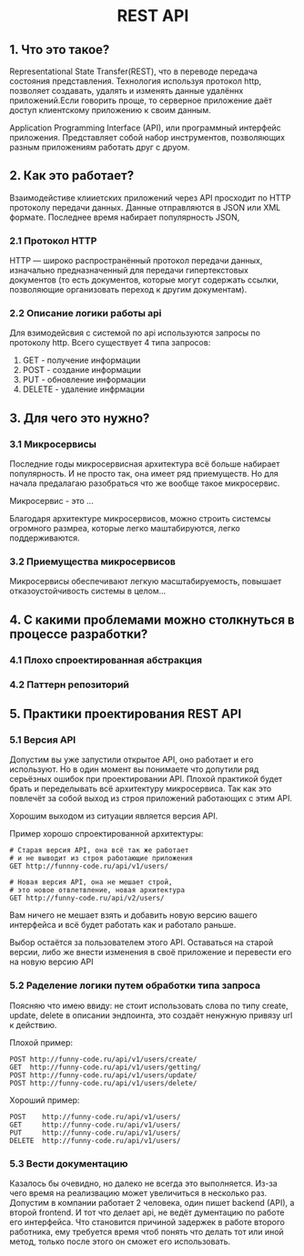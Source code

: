 <h1 align='center'>REST API</h1>


## 1. Что это такое?

Representational State Transfer(REST), что в переводе передача состояния представления. Технология используя протокол http, позволяет создавать, удалять и изменять данные удалённх приложений.Если говорить проще, то серверное приложение даёт доступ клиентскому приложению к своим данным.

Application Programming Interface (API), или программный интерфейс приложения. Представляет собой набор инструментов, позволяющих разным приложениям работать друг с друом. 

## 2. Как это работает?

Взаимодейстиве клииетских приложений через API просходит по HTTP протоколу передачи данных. Данные отправляются в JSON или XML формате. Последнее время набирает популярность JSON, 


### 2.1 Протокол HTTP

HTTP — широко распространённый протокол передачи данных, изначально предназначенный для передачи гипертекстовых документов (то есть документов, которые могут содержать ссылки, позволяющие организовать переход к другим документам).



### 2.2 Описание логики работы api

Для взимодейсвия с системой по api используются запросы по протоколу http. Всего существует 4 типа запросов:

1. GET - получение информации
2. POST - создание информации
3. PUT - обновление информации
4. DELETE - удаление инфрмации


## 3. Для чего это нужно?

### 3.1 Микросервисы

Последние годы микросервисная архитектура всё больше набирает популярность. И не просто так, она имеет ряд приемуществ. Но для начала предалагаю разобраться что же вообще такое микросервис.

Микросервис - это ...

Благодаря архитектуре микросервисов, можно строить системсы огромного размреа, которые легко маштабируются, легко поддерживаются.

### 3.2 Приемущества микросервисов

Микросервисы обеспечивают легкую масштабируемость, повышает отказоустойчивость системы в целом...

## 4. С какими проблемами можно столкнуться в процессе разработки?

### 4.1 Плохо спроектированная абстракция

### 4.2 Паттерн репозиторий

### 


## 5. Практики проектирования REST API

### 5.1 Версия API

Допустим вы уже запустили открытое API, оно работает и его используют. Но в один момент вы понимаете что допутили ряд серьёзных ошибок при проектировании API. Плохой практикой будет брать и переделывать всё архитектуру микросервиса. Так как это повлечёт за собой выход из строя приложений работающих с этим API.

Хорошим выходом из ситуации является версия API.

Пример хорошо спроектированной архитектуры:

```
# Старая версия API, она всё так же работает
# и не выводит из строя работающие приложения
GET http://funnny-code.ru/api/v1/users/

# Новая версия API, она не мешает строй,
# это новое отвлетвление, новая архитектура
GET http://funny-code.ru/api/v2/users/
```

Вам ничего не мешает взять и добавить новую версию вашего интерфейса и всё будет работать как и работало раньше.

Выбор остаётся за пользователем этого API. Оставаться на старой версии, либо же внести изменения в своё приложение и перевести его на новую версию API

### 5.2 Раделение логики путем обработки типа запроса

Поясняю что имею ввиду: не стоит использовать слова по типу create, update, delete в описании эндпоинта, это создаёт ненужную привязу url к действию.

Плохой пример:
```
POST http://funny-code.ru/api/v1/users/create/
GET  http://funny-code.ru/api/v1/users/getting/
POST http://funny-code.ru/api/v1/users/update/
POST http://funny-code.ru/api/v1/users/delete/
```

Хороший пример:
```
POST    http://funny-code.ru/api/v1/users/
GET     http://funny-code.ru/api/v1/users/
PUT     http://funny-code.ru/api/v1/users/
DELETE  http://funny-code.ru/api/v1/users/
```

### 5.3 Вести документацию

Казалось бы очевидно, но далеко не всегда это выполняется. Из-за чего время на реализвацию может увеличиться в несколько раз. Допустим в компании работает 2 человека, один пишет backend (API), а второй frontend. И тот что делает api, не ведёт дументацию по работе его интерфейса. Что становится причиной задержек в работе второго работника, ему требуется время чтоб понять что делать тот или иной метод, только после этого он сможет его использовать.